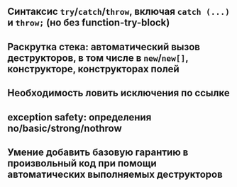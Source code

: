 ## Синтаксис `try`/`catch`/`throw`, включая `catch (...)` и `throw;` (но без function-try-block)

## Раскрутка стека: автоматический вызов деструкторов, в том числе в `new`/`new[]`, конструкторе, конструкторах полей

## Необходимость ловить исключения по ссылке

## exception safety: определения no/basic/strong/nothrow

## Умение добавить базовую гарантию в произвольный код при помощи автоматических выполняемых деструкторов
